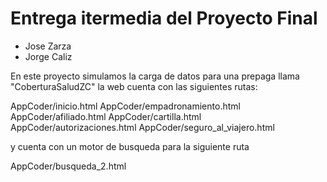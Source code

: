 # Entrega itermedia del Proyecto Final

* Jose Zarza
* Jorge Caliz

En este proyecto simulamos la carga de datos para una prepaga llama "CoberturaSaludZC" la web cuenta con las siguientes rutas:

AppCoder/inicio.html
AppCoder/empadronamiento.html
AppCoder/afiliado.html
AppCoder/cartilla.html
AppCoder/autorizaciones.html
AppCoder/seguro_al_viajero.html

y cuenta con un motor de busqueda para la siguiente ruta

AppCoder/busqueda_2.html
